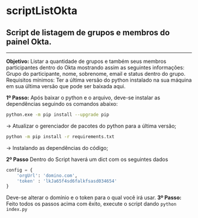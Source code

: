 # scriptListOkta

## Script de listagem de grupos e membros do painel Okta.  
---
**Objetivo:** Listar a quantidade de grupos e também seus membros participantes dentro do Okta mostrando assim as seguintes informações: Grupo do participante, nome, sobrenome, email e status dentro do grupo. 
Requisitos mínimos: Ter a última versão do python instalado na sua máquina em sua última versão que pode ser baixada aqui. 

**1º Passo:** Após baixar o python e o arquivo, deve-se instalar as dependências seguindo os comandos abaixo: 
```sh
python.exe -m pip install --upgrade pip
```
-> Atualizar o gerenciador de pacotes do python para a última versão;
```sh
python -m pip install -r requirements.txt 
```
-> Instalando as dependências do código; 

**2º Passo** Dentro do Script haverá um dict com os seguintes dados      
```py
config = {
    'orgUrl': 'domino.com',
    'token' : 'lkJa65f4sd6falkfsasd034654'
}
```
Deve-se alterar o domínio e o token para o qual você irá usar.
**3º Passo:** Feito todos os passos acima com êxito, execute o script dando `python index.py`
